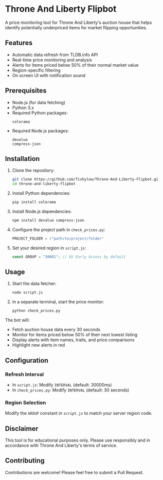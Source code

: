 # Throne And Liberty Flipbot

A price monitoring tool for Throne And Liberty's auction house that helps identify potentially underpriced items for market flipping opportunities.

## Features

-  Automatic data refresh from TLDB.info API
-  Real-time price monitoring and analysis
-  Alerts for items priced below 50% of their normal market value
-  Region-specific filtering
-  On screen UI with notification sound

## Prerequisites

- Node.js (for data fetching)
- Python 3.x
- Required Python packages:
  ```
  colorama
  ```
- Required Node.js packages:
  ```
  devalue
  compress-json
  ```

## Installation

1. Clone the repository:
   ```bash
   git clone https://github.com/fishylow/Throne-And-Liberty-Flipbot.git
   cd throne-and-liberty-flipbot
   ```

2. Install Python dependencies:
   ```bash
   pip install colorama
   ```

3. Install Node.js dependencies:
   ```bash
   npm install devalue compress-json
   ```

4. Configure the project path in `check_prices.py`:
   ```python
   PROJECT_FOLDER = r"path/to/project/folder"
   ```

5. Set your desired region in `script.js`:
   ```javascript
   const GROUP = "30001"; // EU Early Access by default
   ```

## Usage

1. Start the data fetcher:
   ```bash
   node script.js
   ```

2. In a separate terminal, start the price monitor:
   ```bash
   python check_prices.py
   ```

The bot will:
- Fetch auction house data every 30 seconds
- Monitor for items priced below 50% of their next lowest listing
- Display alerts with item names, traits, and price comparisons
- Highlight new alerts in red

## Configuration

### Refresh Interval
- In `script.js`: Modify `INTERVAL` (default: 30000ms)
- In `check_prices.py`: Modify `INTERVAL` (default: 30 seconds)

### Region Selection
Modify the `GROUP` constant in `script.js` to match your server region code.

## Disclaimer

This tool is for educational purposes only. Please use responsibly and in accordance with Throne And Liberty's terms of service.

## Contributing

Contributions are welcome! Please feel free to submit a Pull Request.
